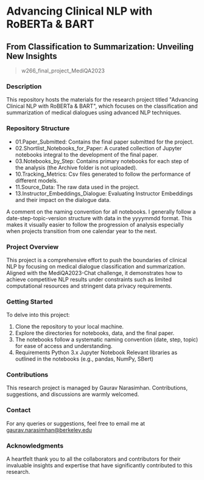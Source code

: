 # Advancing Clinical NLP with RoBERTa & BART
## From Classification to Summarization: Unveiling New Insights

>  w266_final_project_MediQA2023

### Description
This repository hosts the materials for the research project titled "Advancing Clinical NLP with RoBERTa & BART", which focuses on the classification and summarization of medical dialogues using advanced NLP techniques.

### Repository Structure
* 01.Paper_Submitted: Contains the final paper submitted for the project.
* 02.Shortlist_Notebooks_for_Paper: A curated collection of Jupyter notebooks integral to the development of the final paper.
* 03.Notebooks_by_Step: Contains primary notebooks for each step of the analysis (the Archive folder is not uploaded). 
* 10.Tracking_Metrics: Csv files generated to follow the performance of different models.
* 11.Source_Data: The raw data used in the project.
* 13.Instructor_Embeddings_Dialogue: Evaluating Instructor Embeddings and their impact on the dialogue data.

A comment on the naming convention for all notebooks. I generally follow a date-step-topic-version structure with data in the yyyymmdd format. This makes it visually easier to follow the progression of analysis especially when projects transition from one calendar year to the next.

### Project Overview
This project is a comprehensive effort to push the boundaries of clinical NLP by focusing on medical dialogue classification and summarization. Aligned with the MediQA2023-Chat challenge, it demonstrates how to achieve competitive NLP results under constraints such as limited computational resources and stringent data privacy requirements.

### Getting Started
To delve into this project:

1. Clone the repository to your local machine.
2. Explore the directories for notebooks, data, and the final paper.
3. The notebooks follow a systematic naming convention (date, step, topic) for ease of access and understanding.
4. Requirements
Python 3.x
Jupyter Notebook
Relevant libraries as outlined in the notebooks (e.g., pandas, NumPy, SBert)

### Contributions
This research project is managed by Gaurav Narasimhan. Contributions, suggestions, and discussions are warmly welcomed.

### Contact
For any queries or suggestions, feel free to email me at gaurav.narasimhan@berkeley.edu

### Acknowledgments
A heartfelt thank you to all the collaborators and contributors for their invaluable insights and expertise that have significantly contributed to this research.
